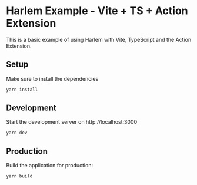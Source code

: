 # Harlem Example - Vite + TS + Action Extension

This is a basic example of using Harlem with Vite, TypeScript and the Action Extension.

## Setup

Make sure to install the dependencies

```bash
yarn install
```

## Development

Start the development server on http://localhost:3000

```bash
yarn dev
```

## Production

Build the application for production:

```bash
yarn build
```